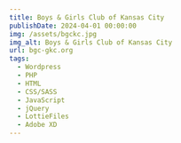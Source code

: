 ```yaml
---
title: Boys & Girls Club of Kansas City
publishDate: 2024-04-01 00:00:00
img: /assets/bgckc.jpg
img_alt: Boys & Girls Club of Kansas City
url: bgc-gkc.org
tags:
  - Wordpress
  - PHP
  - HTML
  - CSS/SASS
  - JavaScript
  - jQuery
  - LottieFiles
  - Adobe XD
---
```

